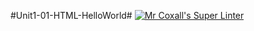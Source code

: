 #Unit1-01-HTML-HelloWorld#
[![Mr Coxall's Super Linter](https://github.com/ICD2O-Digital-Tech-AtriSarker/Unit1-01-HTML-HelloWorld/workflows/Mr%20Coxall's%20Super%20Linter/badge.svg)](https://github.com/<OWNER>/<REPOSITORY>/actions/)
